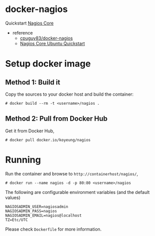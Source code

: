 docker-nagios
==
Quickstart [Nagios Core](https://assets.nagios.com/downloads/nagioscore/docs/nagioscore/4/en/toc.html)

* reference
  - [cpuguy83/docker-nagios](https://github.com/cpuguy83/docker-nagios)
  - [Nagios Core Ubuntu Quickstart](https://assets.nagios.com/downloads/nagioscore/docs/nagioscore/4/en/quickstart-ubuntu.html)


Setup docker image
==

Method 1: Build it
--
Copy the sources to your docker host and build the container:

    # docker build --rm -t <username>/nagios .

Method 2: Pull from Docker Hub
--
Get it from Docker Hub,

    # docker pull docker.io/koyeung/nagios

Running
==

Run the container and browse to `http://containerhost/nagios/`,

    # docker run --name nagios -d -p 80:80 <username>/nagios

The following are configurable environment variables (and the default values)

    NAGIOSADMIN_USER=nagiosadmin
    NAGIOSADMIN_PASS=nagios
    NAGIOSADMIN_EMAIL=nagios@localhost
    TZ=Etc/UTC

Please check `Dockerfile` for more information.
